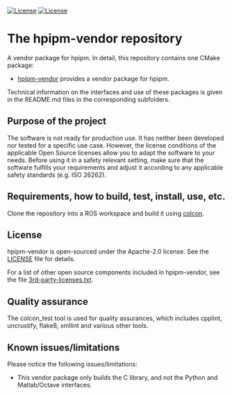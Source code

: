[![License](https://img.shields.io/badge/License-Apache%202-blue.svg)](LICENSE)
[![License](https://img.shields.io/badge/License-BSD_2--Clause-orange.svg)](https://opensource.org/licenses/BSD-2-Clause)

# The hpipm-vendor repository
A vendor package for hpipm. In detail, this repository contains one CMake package:

*   [hpipm-vendor](hpipm-vendor/) provides a vendor package for hpipm.

Technical information on the interfaces and use of these packages is given in the README.md files in the corresponding subfolders.


## Purpose of the project

The software is not ready for production use. It has neither been developed nor tested for a specific use case. However, the license conditions of the applicable Open Source licenses allow you to adapt the software to your needs. Before using it in a safety relevant setting, make sure that the software fulfills your requirements and adjust it according to any applicable safety standards (e.g. ISO 26262).


## Requirements, how to build, test, install, use, etc.

Clone the repository into a ROS workspace and build it using [colcon](https://colcon.readthedocs.io/).


## License

hpipm-vendor is open-sourced under the Apache-2.0 license. See the [LICENSE](LICENSE) file for details.

For a list of other open source components included in hpipm-vendor, see the file [3rd-party-licenses.txt](3rd-party-licenses.txt).


## Quality assurance

The colcon_test tool is used for quality assurances, which includes cpplint, uncrustify, flake8, xmllint and various other tools.


## Known issues/limitations

Please notice the following issues/limitations:

* This vendor package only builds the C library, and not the Python and Matlab/Octave interfaces.

